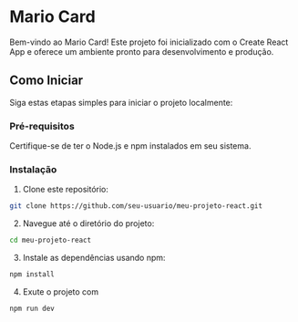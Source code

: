 # Mario Card

Bem-vindo ao Mario Card! Este projeto foi inicializado com o Create React App e oferece um ambiente pronto para desenvolvimento e produção.

## Como Iniciar

Siga estas etapas simples para iniciar o projeto localmente:

### Pré-requisitos

Certifique-se de ter o Node.js e npm instalados em seu sistema.

### Instalação

1. Clone este repositório:

```bash
git clone https://github.com/seu-usuario/meu-projeto-react.git
```

2. Navegue até o diretório do projeto:

```bash
cd meu-projeto-react
```

3. Instale as dependências usando npm:

```bash
npm install
```

4. Exute o projeto com

```bash
npm run dev
```
